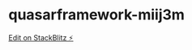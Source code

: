 # quasarframework-miij3m

[Edit on StackBlitz ⚡️](https://stackblitz.com/edit/quasarframework-miij3m)